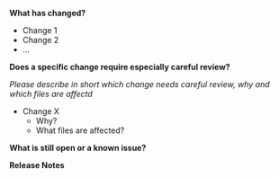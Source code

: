 **What has changed?**

- Change 1
- Change 2
- ...

**Does a specific change require especially careful review?**

_Please describe in short which change needs careful review, why and which files are affectd_

- Change X
  - Why?
  - What files are affected?

**What is still open or a known issue?**

**Release Notes**

<!--
Please describe the changes in a single line that explains this improvement in
terms that a user can understand. This text may be used in our release notes.
-->
